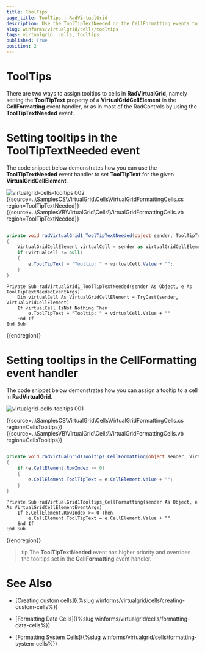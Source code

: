 ```yaml
---
title: ToolTips
page_title: ToolTips | RadVirtualGrid
description: Use the ToolTipTextNeeded or the CellFormatting events to shows tooltips for different VirtualGridElements
slug: winforms/virtualgrid/cells/tooltips
tags: virtualgrid, cells, tooltips
published: True
position: 2
---
```


# ToolTips

There are two ways to assign tooltips to cells in __RadVirtualGrid__, namely setting the __ToolTipText__ property of a __VirtualGridCellElement__ in the __CellFormatting__ event handler, or as in most of the RadControls by using the __ToolTipTextNeeded__ event.


# Setting tooltips in the ToolTipTextNeeded event

The code snippet below demonstrates how you can use the __ToolTipTextNeeded__ event handler to set __ToolTipText__ for the given __VirtualGridCellElement__.

![virtualgrid-cells-tooltips 002](images/virtualgrid-cells-tooltips002.png)
{{source=..\SamplesCS\VirtualGrid\Cells\VirtualGridFormattingCells.cs region=ToolTipTextNeeded}} 
{{source=..\SamplesVB\VirtualGrid\Cells\VirtualGridFormattingCells.vb region=ToolTipTextNeeded}}


````C#
        
private void radVirtualGrid1_ToolTipTextNeeded(object sender, ToolTipTextNeededEventArgs e)
{
    VirtualGridCellElement virtualCell = sender as VirtualGridCellElement;
    if (virtualCell != null)
    {
        e.ToolTipText = "Tooltip: " + virtualCell.Value + "";
    }
}

````
````VB.NET
Private Sub radVirtualGrid1_ToolTipTextNeeded(sender As Object, e As ToolTipTextNeededEventArgs)
    Dim virtualCell As VirtualGridCellElement = TryCast(sender, VirtualGridCellElement)
    If virtualCell IsNot Nothing Then
        e.ToolTipText = "Tooltip: " + virtualCell.Value + ""
    End If
End Sub

```` 

{{endregion}}

# Setting tooltips in the CellFormatting event handler  

The code snippet below demonstrates how you can assign a tooltip to a cell in __RadVirtualGrid__.

![virtualgrid-cells-tooltips 001](images/virtualgrid-cells-tooltips001.png)

{{source=..\SamplesCS\VirtualGrid\Cells\VirtualGridFormattingCells.cs region=CellsTooltips}} 
{{source=..\SamplesVB\VirtualGrid\Cells\VirtualGridFormattingCells.vb region=CellsTooltips}}


````C#
        
private void radVirtualGrid1Tooltips_CellFormatting(object sender, VirtualGridCellElementEventArgs e)
{
    if (e.CellElement.RowIndex >= 0)
    {
        e.CellElement.ToolTipText = e.CellElement.Value + "";
    }
}

````
````VB.NET
Private Sub radVirtualGrid1Tooltips_CellFormatting(sender As Object, e As VirtualGridCellElementEventArgs)
    If e.CellElement.RowIndex >= 0 Then
        e.CellElement.ToolTipText = e.CellElement.Value + ""
    End If
End Sub

```` 

{{endregion}}

>tip The __ToolTipTextNeeded__ event has higher priority and overrides the tooltips set in the __CellFormatting__ event handler.

# See Also
* [Creating custom cells]({%slug winforms/virtualgrid/cells/creating-custom-cells%})

* [Formatting Data Cells]({%slug winforms/virtualgrid/cells/formatting-data-cells%})

* [Formatting System Cells]({%slug winforms/virtualgrid/cells/formatting-system-cells%})

